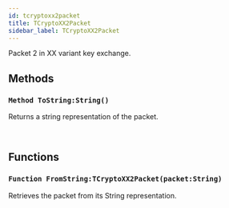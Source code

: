 ```yaml
---
id: tcryptoxx2packet
title: TCryptoXX2Packet
sidebar_label: TCryptoXX2Packet
---
```


Packet 2 in XX variant key exchange.


## Methods

### `Method ToString:String()`

Returns a string representation of the packet.

<br/>

## Functions

### `Function FromString:TCryptoXX2Packet(packet:String)`

Retrieves the packet from its String representation.

<br/>

